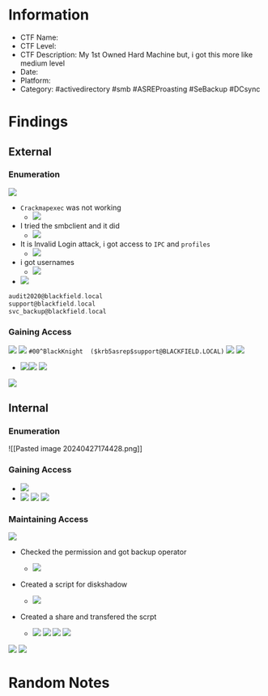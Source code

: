 # Information
- CTF Name: 
- CTF Level:
- CTF Description: My 1st Owned Hard Machine but, i got this more like medium level
- Date: 
- Platform: 
- Category: #activedirectory #smb #ASREProasting #SeBackup #DCsync 

# Findings

## External
### Enumeration
![](https://i.imgur.com/OI2mFe3.png)
- `Crackmapexec` was not working
	- ![](https://i.imgur.com/mn7Z4Ln.png)
- I tried the smbclient and it did
	- ![](https://i.imgur.com/JqzLOJB.png)
- It is Invalid Login attack, i got access to `IPC` and `profiles`
	- ![](https://i.imgur.com/p4Bl2wd.png)
- i got usernames
	- ![](https://i.imgur.com/KGbOVp7.png)
- ![](https://i.imgur.com/REW9nJP.png)
```c
audit2020@blackfield.local
support@blackfield.local
svc_backup@blackfield.local
```

### Gaining Access
![](https://i.imgur.com/CG12FQY.png)
![](https://i.imgur.com/93ZeEDT.png)
`#00^BlackKnight  ($krb5asrep$support@BLACKFIELD.LOCAL)`
![](https://i.imgur.com/8CKxeGU.png)
![](https://i.imgur.com/6MqAtK4.png)
- ![](https://i.imgur.com/LjFVn0a.png)![](https://i.imgur.com/hKwWzpO.png)
![](https://i.imgur.com/mtl7YtY.png)


![](https://i.imgur.com/cK489qE.png)

## Internal
### Enumeration
<!--⚠️Imgur upload failed, check dev console-->
![[Pasted image 20240427174428.png]]

### Gaining Access
- ![](https://i.imgur.com/ssDC4qI.png)
- ![](https://i.imgur.com/UdS0w0N.png)
![](https://i.imgur.com/oFTKHbX.png)
![](https://i.imgur.com/7wINucy.png)
### Maintaining Access
![](https://i.imgur.com/cPDogAs.png)
- Checked the permission and got backup operator
	- ![](https://i.imgur.com/32zxmAU.png)

- Created a script for diskshadow 
	- ![](https://i.imgur.com/8oGkpRU.png)

- Created a share and transfered the scrpt
	- ![](https://i.imgur.com/jirxDoj.png)
![](https://i.imgur.com/zRhkaxU.png)
![](https://i.imgur.com/xOA36wV.png)
![](https://i.imgur.com/r8sIscm.png)

![](https://i.imgur.com/8J1J4Dk.png)
![](https://i.imgur.com/OJPkqZ9.png)
# Random Notes